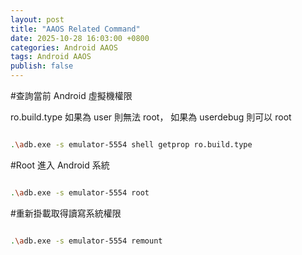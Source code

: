 ```yaml
---
layout: post
title: "AAOS Related Command"
date: 2025-10-28 16:03:00 +0800
categories: Android AAOS
tags: Android AAOS
publish: false
---
```


#查詢當前 Android 虛擬機權限

ro.build.type 如果為 user 則無法 root，
如果為 userdebug 則可以 root

```bash

.\adb.exe -s emulator-5554 shell getprop ro.build.type

```

#Root 進入 Android 系統

```bash

.\adb.exe -s emulator-5554 root

```

#重新掛載取得讀寫系統權限

```bash

.\adb.exe -s emulator-5554 remount

```


